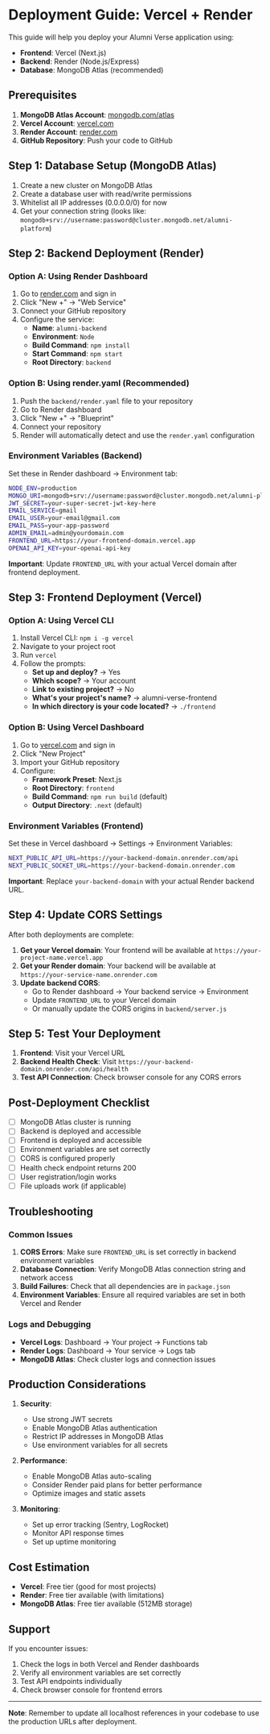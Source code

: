 # Deployment Guide: Vercel + Render

This guide will help you deploy your Alumni Verse application using:
- **Frontend**: Vercel (Next.js)
- **Backend**: Render (Node.js/Express)
- **Database**: MongoDB Atlas (recommended)

## Prerequisites

1. **MongoDB Atlas Account**: [mongodb.com/atlas](https://mongodb.com/atlas)
2. **Vercel Account**: [vercel.com](https://vercel.com)
3. **Render Account**: [render.com](https://render.com)
4. **GitHub Repository**: Push your code to GitHub

## Step 1: Database Setup (MongoDB Atlas)

1. Create a new cluster on MongoDB Atlas
2. Create a database user with read/write permissions
3. Whitelist all IP addresses (0.0.0.0/0) for now
4. Get your connection string (looks like: `mongodb+srv://username:password@cluster.mongodb.net/alumni-platform`)

## Step 2: Backend Deployment (Render)

### Option A: Using Render Dashboard
1. Go to [render.com](https://render.com) and sign in
2. Click "New +" → "Web Service"
3. Connect your GitHub repository
4. Configure the service:
   - **Name**: `alumni-backend`
   - **Environment**: `Node`
   - **Build Command**: `npm install`
   - **Start Command**: `npm start`
   - **Root Directory**: `backend`

### Option B: Using render.yaml (Recommended)
1. Push the `backend/render.yaml` file to your repository
2. Go to Render dashboard
3. Click "New +" → "Blueprint"
4. Connect your repository
5. Render will automatically detect and use the `render.yaml` configuration

### Environment Variables (Backend)
Set these in Render dashboard → Environment tab:

```bash
NODE_ENV=production
MONGO_URI=mongodb+srv://username:password@cluster.mongodb.net/alumni-platform
JWT_SECRET=your-super-secret-jwt-key-here
EMAIL_SERVICE=gmail
EMAIL_USER=your-email@gmail.com
EMAIL_PASS=your-app-password
ADMIN_EMAIL=admin@yourdomain.com
FRONTEND_URL=https://your-frontend-domain.vercel.app
OPENAI_API_KEY=your-openai-api-key
```

**Important**: Update `FRONTEND_URL` with your actual Vercel domain after frontend deployment.

## Step 3: Frontend Deployment (Vercel)

### Option A: Using Vercel CLI
1. Install Vercel CLI: `npm i -g vercel`
2. Navigate to your project root
3. Run `vercel`
4. Follow the prompts:
   - **Set up and deploy?** → Yes
   - **Which scope?** → Your account
   - **Link to existing project?** → No
   - **What's your project's name?** → alumni-verse-frontend
   - **In which directory is your code located?** → `./frontend`

### Option B: Using Vercel Dashboard
1. Go to [vercel.com](https://vercel.com) and sign in
2. Click "New Project"
3. Import your GitHub repository
4. Configure:
   - **Framework Preset**: Next.js
   - **Root Directory**: `frontend`
   - **Build Command**: `npm run build` (default)
   - **Output Directory**: `.next` (default)

### Environment Variables (Frontend)
Set these in Vercel dashboard → Settings → Environment Variables:

```bash
NEXT_PUBLIC_API_URL=https://your-backend-domain.onrender.com/api
NEXT_PUBLIC_SOCKET_URL=https://your-backend-domain.onrender.com
```

**Important**: Replace `your-backend-domain` with your actual Render backend URL.

## Step 4: Update CORS Settings

After both deployments are complete:

1. **Get your Vercel domain**: Your frontend will be available at `https://your-project-name.vercel.app`
2. **Get your Render domain**: Your backend will be available at `https://your-service-name.onrender.com`
3. **Update backend CORS**:
   - Go to Render dashboard → Your backend service → Environment
   - Update `FRONTEND_URL` to your Vercel domain
   - Or manually update the CORS origins in `backend/server.js`

## Step 5: Test Your Deployment

1. **Frontend**: Visit your Vercel URL
2. **Backend Health Check**: Visit `https://your-backend-domain.onrender.com/api/health`
3. **Test API Connection**: Check browser console for any CORS errors

## Post-Deployment Checklist

- [ ] MongoDB Atlas cluster is running
- [ ] Backend is deployed and accessible
- [ ] Frontend is deployed and accessible
- [ ] Environment variables are set correctly
- [ ] CORS is configured properly
- [ ] Health check endpoint returns 200
- [ ] User registration/login works
- [ ] File uploads work (if applicable)

## Troubleshooting

### Common Issues

1. **CORS Errors**: Make sure `FRONTEND_URL` is set correctly in backend environment variables
2. **Database Connection**: Verify MongoDB Atlas connection string and network access
3. **Build Failures**: Check that all dependencies are in `package.json`
4. **Environment Variables**: Ensure all required variables are set in both Vercel and Render

### Logs and Debugging

- **Vercel Logs**: Dashboard → Your project → Functions tab
- **Render Logs**: Dashboard → Your service → Logs tab
- **MongoDB Atlas**: Check cluster logs and connection issues

## Production Considerations

1. **Security**: 
   - Use strong JWT secrets
   - Enable MongoDB Atlas authentication
   - Restrict IP addresses in MongoDB Atlas
   - Use environment variables for all secrets

2. **Performance**:
   - Enable MongoDB Atlas auto-scaling
   - Consider Render paid plans for better performance
   - Optimize images and static assets

3. **Monitoring**:
   - Set up error tracking (Sentry, LogRocket)
   - Monitor API response times
   - Set up uptime monitoring

## Cost Estimation

- **Vercel**: Free tier (good for most projects)
- **Render**: Free tier available (with limitations)
- **MongoDB Atlas**: Free tier available (512MB storage)

## Support

If you encounter issues:
1. Check the logs in both Vercel and Render dashboards
2. Verify all environment variables are set correctly
3. Test API endpoints individually
4. Check browser console for frontend errors

---

**Note**: Remember to update all localhost references in your codebase to use the production URLs after deployment.
